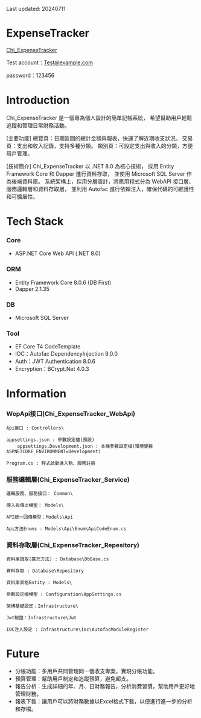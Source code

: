 Last updated: 20240711

# ExpenseTracker

[Chi_ExpenseTracker](https://chiexpensetracker.netlify.app/)

Test account：Test@example.com

password：123456

# Introduction

Chi_ExpenseTracker 是一個專為個人設計的簡單記帳系統，
希望幫助用戶輕鬆追蹤和管理日常財務活動。

[主要功能]
總覽頁：日期區間的總計金額與報表，快速了解近期收支狀況。
交易頁：支出和收入記錄，支持多種分類。
類別頁：可設定支出與收入的分類，方便用戶管理。

[技術簡介]
Chi_ExpenseTracker 以 .NET 8.0 為核心技術，
採用 Entity Framework Core 和 Dapper 進行資料存取，
並使用 Microsoft SQL Server 作為後端資料庫。
系統架構上，採用分層設計，將應用程式分為 WebAPI 接口層、服務邏輯層和資料存取層，
並利用 Autofac 進行依賴注入，確保代碼的可維護性和可擴展性。

# Tech Stack

### Core

* ASP.NET Core Web API (.NET 8.0)

### ORM

* Entity Framework Core 8.0.6 (DB First)
* Dapper 2.1.35

### DB

* Microsoft SQL Server

### Tool

* EF Core T4 CodeTemplate
* IOC：Autofac DependencyInjection 9.0.0
* Auth：JWT Authentication 8.0.6
* Encryption：BCrypt.Net 4.0.3

# Information

### WepApi接口(Chi_ExpenseTracker_WebApi)

    Api接口 : Controllers\
    
    appsettings.json : 參數設定檔(預設)
        appsettings.Development.json : 本機參數設定檔(環境變數ASPNETCORE_ENVIRONMENT=Development)
    
    Program.cs : 程式啟動進入點、服務註冊

### 服務邏輯層(Chi_ExpenseTracker_Service)

    邏輯服務、服務接口： Common\
    
    傳入與傳出模型： Models\
    
    API統一回傳模型：Models\Api
    
    Api方法Enums : Models\Api\Enum\ApiCodeEnum.cs

### 資料存取層(Chi_ExpenseTracker_Repesitory)

    資料庫讀取(擴充方法) : Database\DbBase.cs
    
    資料存取 : Database\Repository
    
    資料庫表格Entity : Models\
    
    參數設定檔模型 : Configuration\AppSettings.cs
    
    架構基礎設定：Infrastructure\
    
    Jwt驗證：Infrastructure\Jwt
    
    IOC注入設定 : Infrastructure\Ioc\AutofacModuleRegister

# Future

* 分帳功能：多用戶共同管理同一個收支專案，實現分帳功能。
* 預算管理：幫助用戶制定和追蹤預算，避免超支。
* 報告分析：生成詳細的年、月、日財務報告，分析消費習慣，幫助用戶更好地管理財務。
* 報表下載：讓用戶可以將財務數據以Excel格式下載，以便進行進一步的分析和存檔。
